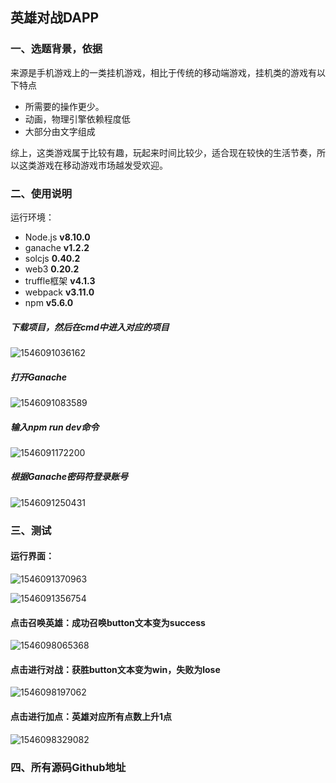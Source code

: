 ## 英雄对战DAPP


### 一、选题背景，依据

来源是手机游戏上的一类挂机游戏，相比于传统的移动端游戏，挂机类的游戏有以下特点

- 所需要的操作更少。
- 动画，物理引擎依赖程度低
- 大部分由文字组成

综上，这类游戏属于比较有趣，玩起来时间比较少，适合现在较快的生活节奏，所以这类游戏在移动游戏市场越发受欢迎。

### 二、使用说明

运行环境：

- Node.js  **v8.10.0**
- ganache **v1.2.2**
- solcjs **0.40.2**
- web3 **0.20.2**
- truffle框架 **v4.1.3**
- webpack **v3.11.0**
- npm **v5.6.0**

##### 下载项目，然后在cmd中进入对应的项目

![1546091036162](C:\Users\鑫恺\AppData\Roaming\Typora\typora-user-images\1546091036162.png)

##### 打开Ganache

![1546091083589](C:\Users\鑫恺\AppData\Roaming\Typora\typora-user-images\1546091083589.png)

##### 输入npm run dev命令

![1546091172200](C:\Users\鑫恺\AppData\Roaming\Typora\typora-user-images\1546091172200.png)

##### 根据Ganache密码符登录账号

![1546091250431](C:\Users\鑫恺\AppData\Roaming\Typora\typora-user-images\1546091250431.png)

### 三、测试

#### 运行界面：

![1546091370963](C:\Users\鑫恺\AppData\Roaming\Typora\typora-user-images\1546091370963.png)

![1546091356754](C:\Users\鑫恺\AppData\Roaming\Typora\typora-user-images\1546091356754.png)

#### 点击召唤英雄：成功召唤button文本变为success



![1546098065368](C:\Users\鑫恺\AppData\Roaming\Typora\typora-user-images\1546098065368.png)

#### 点击进行对战：获胜button文本变为win，失败为lose

![1546098197062](C:\Users\鑫恺\AppData\Roaming\Typora\typora-user-images\1546098197062.png)

#### 点击进行加点：英雄对应所有点数上升1点

![1546098329082](C:\Users\鑫恺\AppData\Roaming\Typora\typora-user-images\1546098329082.png)

### 四、所有源码Github地址


